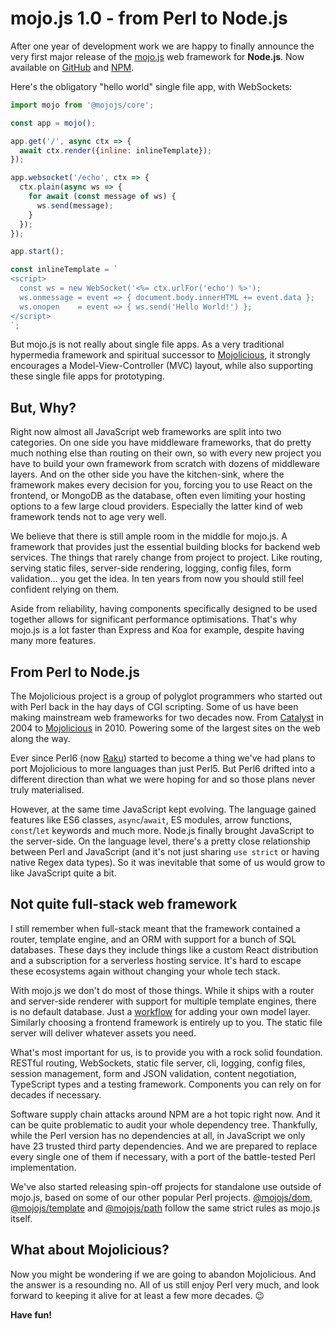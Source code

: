 
# mojo.js 1.0 - from Perl to Node.js

After one year of development work we are happy to finally announce the very first major release of the
[mojo.js](https://mojojs.org) web framework for **Node.js**. Now available on
[GitHub](https://github.com/mojolicious/mojo.js) and [NPM](https://www.npmjs.com/package/@mojojs/core).

Here's the obligatory "hello world" single file app, with WebSockets:

```js
import mojo from '@mojojs/core';

const app = mojo();

app.get('/', async ctx => {
  await ctx.render({inline: inlineTemplate});
});

app.websocket('/echo', ctx => {
  ctx.plain(async ws => {
    for await (const message of ws) {
      ws.send(message);
    }
  });
});

app.start();

const inlineTemplate = `
<script>
  const ws = new WebSocket('<%= ctx.urlFor('echo') %>');
  ws.onmessage = event => { document.body.innerHTML += event.data };
  ws.onopen    = event => { ws.send('Hello World!') };
</script>
`;
```

But mojo.js is not really about single file apps. As a very traditional hypermedia framework and spiritual successor to
[Mojolicious](https://mojolicious.org), it strongly encourages a Model-View-Controller (MVC) layout, while also
supporting these single file apps for prototyping.

## But, Why?

Right now almost all JavaScript web frameworks are split into two categories. On one side you have middleware
frameworks, that do pretty much nothing else than routing on their own, so with every new project you have to build
your own framework from scratch with dozens of middleware layers. And on the other side you have the kitchen-sink,
where the framework makes every decision for you, forcing you to use React on the frontend, or MongoDB as the database,
often even limiting your hosting options to a few large cloud providers. Especially the latter kind of web framework
tends not to age very well.

We believe that there is still ample room in the middle for mojo.js. A framework that provides just the essential
building blocks for backend web services. The things that rarely change from project to project. Like routing, serving
static files, server-side rendering, logging, config files, form validation... you get the idea. In ten years from now
you should still feel confident relying on them.

Aside from reliability, having components specifically designed to be used together allows for significant performance
optimisations. That's why mojo.js is a lot faster than Express and Koa for example, despite having many more features.

## From Perl to Node.js

The Mojolicious project is a group of polyglot programmers who started out with Perl back in the hay days of CGI
scripting. Some of us have been making mainstream web frameworks for two decades now. From
[Catalyst](http://catalyst.perl.org) in 2004 to [Mojolicious](https://mojolicious.org) in 2010. Powering some of the
largest sites on the web along the way.

Ever since Perl6 (now [Raku](https://en.wikipedia.org/wiki/Raku_(programming_language))) started to become a thing
we've had plans to port Mojolicious to more languages than just Perl5. But Perl6 drifted into a different direction
than what we were hoping for and so those plans never truly materialised.

However, at the same time JavaScript kept evolving. The language gained features like ES6 classes, `async`/`await`, ES
modules, arrow functions, `const`/`let` keywords and much more. Node.js finally brought JavaScript to the server-side.
On the language level, there's a pretty close relationship between Perl and JavaScript (and it's not just sharing
`use strict` or having native Regex data types). So it was inevitable that some of us would grow to like JavaScript
quite a bit.

## Not quite full-stack web framework

I still remember when full-stack meant that the framework contained a router, template engine, and an ORM with support
for a bunch of SQL databases. These days they include things like a custom React distribution and a subscription for a
serverless hosting service. It's hard to escape these ecosystems again without changing your whole tech stack.

With mojo.js we don't do most of those things. While it ships with a router and server-side renderer with support for
multiple template engines, there is no default database. Just a [workflow](https://mojojs.org/docs/Growing.md#model)
for adding your own model layer. Similarly choosing a frontend framework is entirely up to you. The static file server
will deliver whatever assets you need.

What's most important for us, is to provide you with a rock solid foundation. RESTful routing, WebSockets, static file
server, cli, logging, config files, session management, form and JSON validation, content negotiation, TypeScript types
and a testing framework. Components you can rely on for decades if necessary.

Software supply chain attacks around NPM are a hot topic right now. And it can be quite problematic to audit your whole
dependency tree. Thankfully, while the Perl version has no dependencies at all, in JavaScript we only have 23 trusted
third party dependencies. And we are prepared to replace every single one of them if necessary, with a port of the
battle-tested Perl implementation.

We've also started releasing spin-off projects for standalone use outside of mojo.js, based on some of our other
popular Perl projects. [@mojojs/dom](https://www.npmjs.com/package/@mojojs/dom),
[@mojojs/template](https://www.npmjs.com/package/@mojojs/template) and
[@mojojs/path](https://www.npmjs.com/package/@mojojs/path) follow the same strict rules as mojo.js itself.

## What about Mojolicious?

Now you might be wondering if we are going to abandon Mojolicious. And the answer is a resounding no. All of us still
enjoy Perl very much, and look forward to keeping it alive for at least a few more decades. 😉

**Have fun!**
